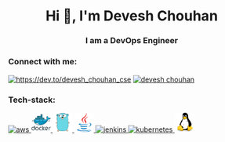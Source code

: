 <h1 align="center">Hi 👋, I'm Devesh Chouhan</h1>
<h3 align="center">I am a DevOps Engineer</h3>

<h3 align="left">Connect with me:</h3>
<p align="left">
<a href="https://dev.to/https://dev.to/devesh_chouhan_cse" target="blank"><img align="center" src="https://raw.githubusercontent.com/rahuldkjain/github-profile-readme-generator/master/src/images/icons/Social/devto.svg" alt="https://dev.to/devesh_chouhan_cse" height="30" width="40" /></a>
<a href="https://linkedin.com/in/devesh chouhan" target="blank"><img align="center" src="https://raw.githubusercontent.com/rahuldkjain/github-profile-readme-generator/master/src/images/icons/Social/linked-in-alt.svg" alt="devesh chouhan" height="30" width="40" /></a>
</p>

<h3 align="left">Tech-stack:</h3>
<p align="left"> <a href="https://aws.amazon.com" target="_blank" rel="noreferrer"> <img src="[https://raw.githubusercontent.com/devicons/devicon/master/icons/amazonwebservices/amazonwebservices-original-wordmark.svg](https://img.shields.io/badge/Jenkins-49728B?style=for-the-badge&logo=jenkins&logoColor=white)" alt="aws" width="40" height="40"/> </a> <a href="https://www.docker.com/" target="_blank" rel="noreferrer"> <img src="https://raw.githubusercontent.com/devicons/devicon/master/icons/docker/docker-original-wordmark.svg" alt="docker" width="40" height="40"/> </a> <a href="https://golang.org" target="_blank" rel="noreferrer"> <img src="https://raw.githubusercontent.com/devicons/devicon/master/icons/go/go-original.svg" alt="go" width="40" height="40"/> </a> <a href="https://www.java.com" target="_blank" rel="noreferrer"> <img src="https://raw.githubusercontent.com/devicons/devicon/master/icons/java/java-original.svg" alt="java" width="40" height="40"/> </a> <a href="https://www.jenkins.io" target="_blank" rel="noreferrer"> <img src="https://www.vectorlogo.zone/logos/jenkins/jenkins-icon.svg" alt="jenkins" width="40" height="40"/> </a> <a href="https://kubernetes.io" target="_blank" rel="noreferrer"> <img src="https://www.vectorlogo.zone/logos/kubernetes/kubernetes-icon.svg" alt="kubernetes" width="40" height="40"/> </a> <a href="https://www.linux.org/" target="_blank" rel="noreferrer"> <img src="https://raw.githubusercontent.com/devicons/devicon/master/icons/linux/linux-original.svg" alt="linux" width="40" height="40"/> </a> </p>
